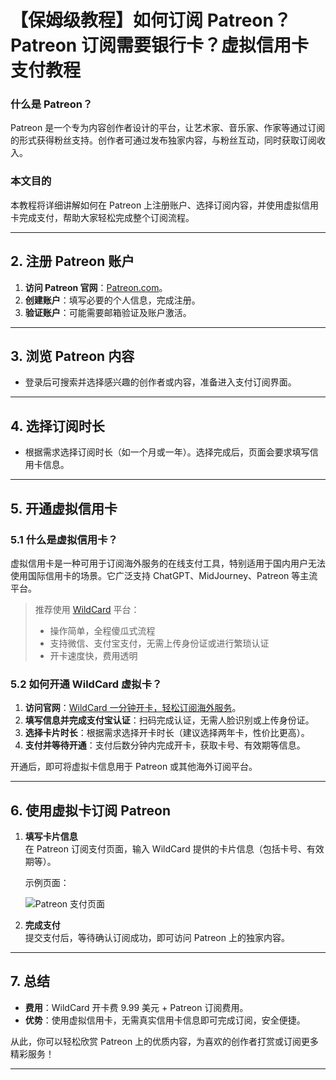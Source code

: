 # 【保姆级教程】如何订阅 Patreon？Patreon 订阅需要银行卡？虚拟信用卡支付教程


### 什么是 Patreon？
Patreon 是一个专为内容创作者设计的平台，让艺术家、音乐家、作家等通过订阅的形式获得粉丝支持。创作者可通过发布独家内容，与粉丝互动，同时获取订阅收入。

### 本文目的
本教程将详细讲解如何在 Patreon 上注册账户、选择订阅内容，并使用虚拟信用卡完成支付，帮助大家轻松完成整个订阅流程。

---

## 2. 注册 Patreon 账户

1. **访问 Patreon 官网**：[Patreon.com](https://www.patreon.com/)。
2. **创建账户**：填写必要的个人信息，完成注册。
3. **验证账户**：可能需要邮箱验证及账户激活。

---

## 3. 浏览 Patreon 内容

- 登录后可搜索并选择感兴趣的创作者或内容，准备进入支付订阅界面。

---

## 4. 选择订阅时长

- 根据需求选择订阅时长（如一个月或一年）。选择完成后，页面会要求填写信用卡信息。

---

## 5. 开通虚拟信用卡

### 5.1 什么是虚拟信用卡？

虚拟信用卡是一种可用于订阅海外服务的在线支付工具，特别适用于国内用户无法使用国际信用卡的场景。它广泛支持 ChatGPT、MidJourney、Patreon 等主流平台。

> 推荐使用 [WildCard](https://bit.ly/bewildcard) 平台：  
> - 操作简单，全程傻瓜式流程  
> - 支持微信、支付宝支付，无需上传身份证或进行繁琐认证  
> - 开卡速度快，费用透明  

### 5.2 如何开通 WildCard 虚拟卡？

1. **访问官网**：[WildCard 一分钟开卡，轻松订阅海外服务](https://bit.ly/bewildcard)。  
2. **填写信息并完成支付宝认证**：扫码完成认证，无需人脸识别或上传身份证。  
3. **选择卡片时长**：根据需求选择开卡时长（建议选择两年卡，性价比更高）。  
4. **支付并等待开通**：支付后数分钟内完成开卡，获取卡号、有效期等信息。

开通后，即可将虚拟卡信息用于 Patreon 或其他海外订阅平台。

---

## 6. 使用虚拟卡订阅 Patreon

1. **填写卡片信息**  
   在 Patreon 订阅支付页面，输入 WildCard 提供的卡片信息（包括卡号、有效期等）。

   示例页面：

   ![Patreon 支付页面](https://s2.loli.net/2024/02/18/MEy8FhRsuH9OTzv.png)

2. **完成支付**  
   提交支付后，等待确认订阅成功，即可访问 Patreon 上的独家内容。

---

## 7. 总结

- **费用**：WildCard 开卡费 9.99 美元 + Patreon 订阅费用。  
- **优势**：使用虚拟信用卡，无需真实信用卡信息即可完成订阅，安全便捷。

从此，你可以轻松欣赏 Patreon 上的优质内容，为喜欢的创作者打赏或订阅更多精彩服务！

---

